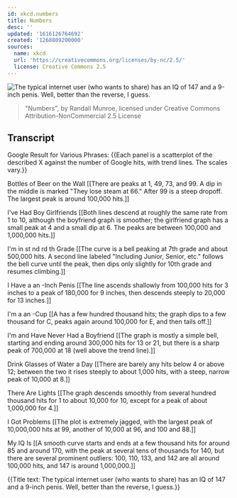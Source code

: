 ```yaml
---
id: xkcd.numbers
title: Numbers
desc: ''
updated: '1616126764692'
created: '1268809200000'
sources:
  name: xkcd
  url: 'https://creativecommons.org/licenses/by-nc/2.5/'
  license: Creative Commons 2.5
---
```

![The typical internet user (who wants to share) has an IQ of 147 and a 9-inch penis. Well, better than the reverse, I guess.](https://imgs.xkcd.com/comics/numbers.png)
> "Numbers", by Randall Munroe, licensed under Creative Commons Attribution-NonCommercial 2.5 License

## Transcript
Google Result for Various Phrases:
{{Each panel is a scatterplot of the described X against the number of Google hits, with trend lines. The scales vary.}}

<X> Bottles of Beer on the Wall
[[There are peaks at 1, 49, 73, and 99. A dip in the middle is marked "They lose steam at 66." After 99 is a steep dropoff. The largest peak is around 100,000 hits.]]

I've Had <X> Boy
Girlfriends
[[Both lines descend at roughly the same rate from 1 to 10, although the boyfriend graph is smoother; the girlfriend graph has a small peak at 4 and a small dip at 6. The peaks are between 100,000 and 1,000,000 hits.]]

I'm in <X>st
nd
rd
th Grade
[[The curve is a bell peaking at 7th grade and about 500,000 hits. A second line labeled "Including Junior, Senior, etc." follows the bell curve until the peak, then dips only slightly for 10th grade and resumes climbing.]]

I Have a
an <X>-Inch Penis
[[The line ascends shallowly from 100,000 hits for 3 inches to a peak of 180,000 for 9 inches, then descends steeply to 20,000 for 13 inches.]]

I'm a
an <X>-Cup
[[A has a few hundred thousand hits; the graph dips to a few thousand for C, peaks again around 100,000 for E, and then tails off.]]

I'm <X> and Have Never Had a Boyfriend
[[The graph is mostly a simple bell, starting and ending around 300,000 hits for 13 or 21, but there is a sharp peak of 700,000 at 18 (well above the trend line).]]

Drink <X> Glasses of Water a Day
[[There are barely any hits below 4 or above 12; between the two it rises steeply to about 1,000 hits, with a steep, narrow peak of 10,000 at 8.]]

There Are <X> Lights
[[The graph descends smoothly from several hundred thousand hits for 1 to about 10,000 for 10, except for a peak of about 1,000,000 for 4.]]

I Got <X> Problems
[[The plot is extremely jagged, with the largest peak of 10,000,000 hits at 99, another of 10,000 at 96, and 100 and 88.]]

My IQ Is <X>
[[A smooth curve starts and ends at a few thousand hits for around 85 and around 170, with the peak at several tens of thousands for 140, but there are several prominent outliers: 100, 110, 133, and 142 are all around 100,000 hits, and 147 is around 1,000,000.]]

{{Title text: The typical internet user (who wants to share) has an IQ of 147 and a 9-inch penis. Well, better than the reverse, I guess.}}

